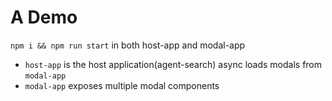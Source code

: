 # A Demo

`npm i && npm run start` in both host-app and modal-app

- `host-app` is the host application(agent-search) async loads modals from `modal-app`
- `modal-app` exposes multiple modal components